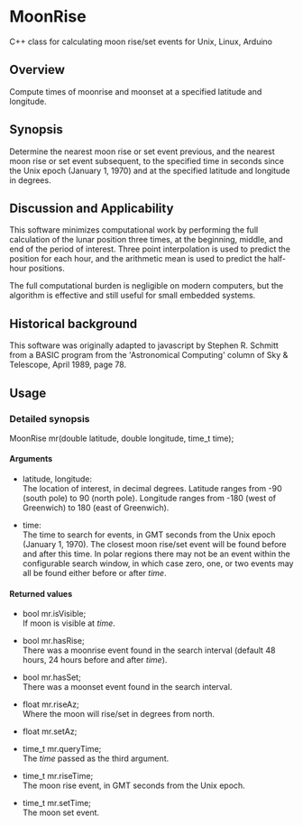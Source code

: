 # MoonRise
C++ class for calculating moon rise/set events for Unix, Linux, Arduino

## Overview
Compute times of moonrise and moonset at a specified latitude and longitude.

## Synopsis
Determine the nearest moon rise or set event previous, and the nearest
moon rise or set event subsequent, to the specified time in seconds since the
Unix epoch (January 1, 1970) and at the specified latitude and longitude in
degrees.

## Discussion and Applicability
This software minimizes computational work by performing the full calculation
of the lunar position three times, at the beginning, middle, and end of the
period of interest.  Three point interpolation is used to predict the position
for each hour, and the arithmetic mean is used to predict the half-hour positions.

The full computational burden is negligible on modern computers, but the
algorithm is effective and still useful for small embedded systems.

## Historical background
This software was originally adapted to javascript by Stephen R. Schmitt
from a BASIC program from the 'Astronomical Computing' column of Sky & Telescope,
April 1989, page 78.

## Usage

### Detailed synopsis
MoonRise mr(double latitude, double longitude, time_t time);

#### Arguments
* latitude, longitude:  
The location of interest, in decimal degrees.  Latitude ranges from -90 (south
pole) to 90 (north pole).  Longitude ranges from -180 (west of Greenwich) to
 180 (east of Greenwich).  

* time:  
The time to search for events, in GMT seconds from the Unix epoch (January 1,
1970).  The closest moon rise/set event will be found before and after this
time.  In polar regions there may not be an event within the configurable
search window, in which case zero, one, or two events may all be found either
before or after *time*.

#### Returned values
* bool mr.isVisible;  
If moon is visible at *time*.

* bool mr.hasRise;  
There was a moonrise event found in the search interval (default 48 hours, 24
hours before and after *time*).

* bool mr.hasSet;  
There was a moonset event found in the search interval.

* float mr.riseAz;  
Where the moon will rise/set in degrees from north.  

* float mr.setAz;

* time_t mr.queryTime;  
The *time* passed as the third argument.

* time_t mr.riseTime;  
The moon rise event, in GMT seconds from the Unix epoch.  

* time_t mr.setTime;  
The moon set event.
